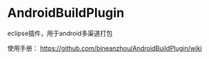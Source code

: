 AndroidBuildPlugin
==================

eclipse插件，用于android多渠道打包

使用手册：
https://github.com/bineanzhou/AndroidBuildPlugin/wiki